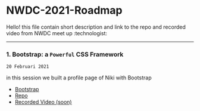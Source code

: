 # NWDC-2021-Roadmap

<p>Hello! this file contain short description and link to the repo and recorded video from NWDC meet up :technologist:</p>

---

### 1. Bootstrap: a `Powerful` CSS Framework ###
`20 Februari 2021`

in this session we built a profile page of Niki with Bootstrap
* [Bootstrap](https://getbootstrap.com/)
* [Repo](https://github.com/virginiaritonga/NWDC1)
* [Recorded Video (soon)]()
